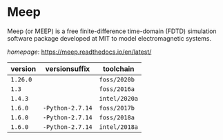 # Meep

Meep (or MEEP) is a free finite-difference time-domain (FDTD) simulation software package  developed at MIT to model electromagnetic systems.

*homepage*: <https://meep.readthedocs.io/en/latest/>

version | versionsuffix | toolchain
--------|---------------|----------
``1.26.0`` |  | ``foss/2020b``
``1.3`` |  | ``foss/2016a``
``1.4.3`` |  | ``intel/2020a``
``1.6.0`` | ``-Python-2.7.14`` | ``foss/2017b``
``1.6.0`` | ``-Python-2.7.14`` | ``foss/2018a``
``1.6.0`` | ``-Python-2.7.14`` | ``intel/2018a``
